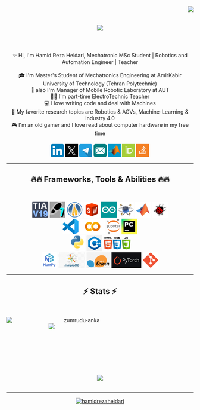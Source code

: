 <img align="right" src="https://visitor-badge.laobi.icu/badge?page_id=HamidRezaHeidari">

<h1 align="center">
  <a href="https://git.io/typing-svg">
    <img src="https://readme-typing-svg.herokuapp.com/?lines=Hello,+Guys!+👋;This+is+Hamid+Reza+Heidari+😊;Nice+to+meet+you!+✨&center=true&size=24">
  </a>
</h1>

</h5>
<br>
<p align="center">
  ✨ Hi, I'm Hamid Reza Heidari, Mechatronic MSc Student | Robotics and Automation Engineer | Teacher
  <br>
  <br>
  🎓 I'm Master's Student of Mechatronics Engineering at AmirKabir University of Technology (Tehran Polytechnic)
  <br>
  🤖 also I'm Manager of Mobile Robotic Laboratory at AUT
  <br>
  👨‍🏫 I'm part-time ElectroTechnic Teacher
  <br>
  💻 I love writing code and deal with Machines
  <br>
  🔬 My favorite research topics are Robotics & AGVs, Machine-Learning & Industry 4.0
  <br>
  🎮 I'm an old gamer and I love read about computer hardware in my free time
  
</p>




<h5 align="center">
  <a href="https://www.linkedin.com/in/hamid-reza-heidari-784457208/" title="LinkedIn"><img width="35" src="images/linkedIn.png"></a>
  <a href="https://x.com/H_R_Heidari" title="X"><img width="35" src="images/x.svg"></a>
  <a href="https://t.me/H_R_HEIDARI" title="Telegram"><img width="35" src="images/telegram.png"></a>
  <a href="mailto:hr.heidari@aut.ac.ir" title="E-mail"><img width="35" src="images/email.png"></a>
  <a href="https://www.mathworks.com/matlabcentral/profile/authors/19084310?s_tid=gn_comm" title="MathWorks"><img width="35" src="images/mathworks.jpg"></a>
  <a href="https://orcid.org/0009-0002-6127-5609" title="ORCID"><img width="35" src="images/orcid.png"></a>
  <a href="https://stackoverflow.com/users/23412245/hamid-reza-heidari" title="Stack Overflow"><img width="35" src="images/stackoverflow.png"></a>


<hr>
<h2 align="center">🔥🔥 Frameworks, Tools & Abilities 🔥🔥</h2>
<br>
<p align="center">
  <img title="TIA Portal" height="42" src="images/TIA.svg  ">
  <img title="Step 7" height="42" src="images/7.png ">
  <img title="Automation Studio" height="42" src="images/AS.png  ">
  <img title="Solid Works" height="42" src="images/sw.png ">
  <img title="Arduino" height="42" src="images/arduino.jpg   ">
  <img title="Proteus" height="42" src="images/Proteus.png   ">
  <img title="Matlab" height="42" src="images/matlab.svg   ">
  <img title="Webots" height="42" src="images/webot.png   ">
  <br />
  <img title="VS code" height="42" src="images/VS.png   ">
  <img title="Colab" height="42" src="images/colab.png   ">
  <img title="Jupyter" height="42" src="images/jupyter.png   ">
  <img title="Pycharm" height="42" src="images/jb.jpg   ">
  <br />
  <img title="Python" height="42" src="images/python.svg   ">
  <img title="C++" height="42" src="images/c.png   ">
  <img title="html, css and js" height="42" src="images/3.png   ">
  <br />
  <img title="Numpy" height="42" src="images/np.png   ">
  <img title="Matplotlib" height="42" src="images/mat.png   ">
  <img title="Sklearn" height="42" src="images/sk.png   ">
  <img title="PyTorch" height="42" src="images/PyTorch-logo.webp   ">
  <img title="git" height="42" src="images/git.png  ">
  <br />






</p>
<hr>

<h2 align="center">⚡ Stats ⚡</h2>
<br>
<p align=center>
  <div align=center>
    <a href="https://github.com/denvercoder1/github-readme-streak-stats" title="Go to Source">
      <img align="left" width=390 src="https://streak-stats.demolab.com/?user=HamidRezaHeidari&theme=react&border=62dafb&hide_border=true" alt="zumrudu-anka" />
    </a>
    <a href="https://github.com/anuraghazra/github-readme-stats" title="Go to Source">
      <img align="right" width=390 src="https://github-readme-stats.vercel.app/api?username=HamidRezaHeidari&show_icons=true&theme=react&border_color=62dafb&hide_border=true" />
    </a>
  </div>
  <br><br><br><br><br><br><br><br><br>
  <div align=center>
    <a href="https://github.com/anuraghazra/github-readme-stats">
      <img height=200 align="center" src="https://github-readme-stats.vercel.app/api/top-langs/?username=HamidRezaHeidari&hide=c%23,powershell,Mathematica,Ruby,Objective-C,Objective-C%2b%2b,Cuda&title_color=61dafb&text_color=ffffff&icon_color=61dafb&bg_color=20232a&langs_count=8&layout=compact&border_color=61dafb&hide_border=true&size_weight=0.5&count_weight=0.55" />
    </a>
  </div>
  <br>

</p>

<hr>

<p align="center"> <a href="https://github.com/ryo-ma/github-profile-trophy"><img  height=200 src="https://github-profile-trophy.vercel.app/?username=hamidrezaheidari" alt="hamidrezaheidari" /></a> </p>

